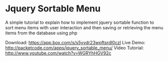 Jquery Sortable Menu
====================

A simple tutorial to explain how to implement jquery sortable function to sort menu items with user interaction and then saving or retrieving the menu items from the database using php

Download: https://app.box.com/s/s5yvdr23wpftsrdl0czl
Live Demo: http://packetcode.com/apps/jquery_sortable_menu/ 
Video Tutorial: http://www.youtube.com/watch?v=WGRYhHGV92c
